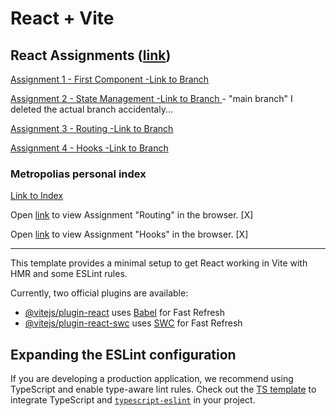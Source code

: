 # React + Vite

## React Assignments ([link](https://github.com/ilkkamtk/WSK/blob/main/Week4/01-react-start.md))

[Assignment 1 - First Component -Link to Branch](https://github.com/TonyKarlin/WSD-React/tree/first-component)

[Assignment 2 - State Management -Link to Branch ](https://github.com/TonyKarlin/WSD-React) - "main branch" I deleted the actual branch accidentaly...

[Assignment 3 - Routing -Link to Branch](https://github.com/TonyKarlin/WSD-React/tree/routing)

[Assignment 4 - Hooks -Link to Branch](https://github.com/TonyKarlin/WSD-React/tree/hooks)

### Metropolias personal index

[Link to Index](https://users.metropolia.fi/~tonykar/WSD-React/)

Open [link](https://users.metropolia.fi/~tonykar/WSD-React/Routing/) to view Assignment "Routing" in the browser. [X]

Open [link](https://users.metropolia.fi/~tonykar/WSD-React/Hooks/) to view Assignment "Hooks" in the browser. [X]

---

This template provides a minimal setup to get React working in Vite with HMR and some ESLint rules.

Currently, two official plugins are available:

- [@vitejs/plugin-react](https://github.com/vitejs/vite-plugin-react/blob/main/packages/plugin-react/README.md) uses [Babel](https://babeljs.io/) for Fast Refresh
- [@vitejs/plugin-react-swc](https://github.com/vitejs/vite-plugin-react-swc) uses [SWC](https://swc.rs/) for Fast Refresh

## Expanding the ESLint configuration

If you are developing a production application, we recommend using TypeScript and enable type-aware lint rules. Check out the [TS template](https://github.com/vitejs/vite/tree/main/packages/create-vite/template-react-ts) to integrate TypeScript and [`typescript-eslint`](https://typescript-eslint.io) in your project.
